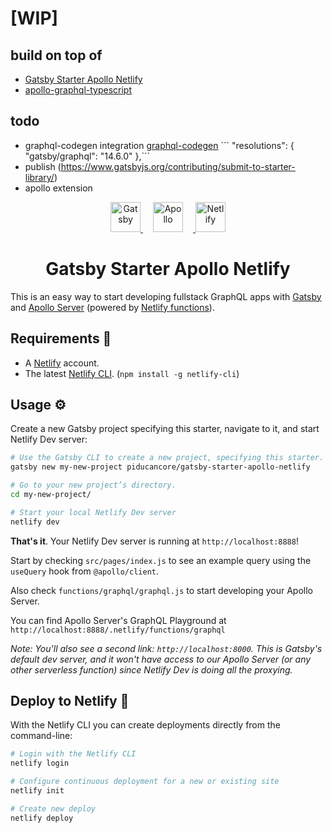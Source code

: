# [WIP]

## build on top of

- [Gatsby Starter Apollo Netlify](https://github.com/piducancore/gatsby-starter-apollo-netlify)
- [apollo-graphql-typescript](https://github.com/pushkar8723/apollo-graphql-typescript)

## todo

- graphql-codegen integration [graphql-codegen](https://graphql-code-generator.com/docs/integrations/gatsby)
  ´´´ "resolutions": {
  "gatsby/graphql": "14.6.0"
  },´´´
- publish (https://www.gatsbyjs.org/contributing/submit-to-starter-library/)
- apollo extension

<p align="center">
  <a href="https://www.gatsbyjs.org">
    <img alt="Gatsby" src="https://www.gatsbyjs.org/monogram.svg" width="48" />
  </a>
  <a href="https://www.apollographql.com/">
    <img alt="Apollo" src="https://rawgit.com/apollographql/apollo-client/master/docs/source/logo/square.png" width="48"  style="margin-left:16px; margin-right:16px" />
  </a>
  <a href="https://www.netlify.com">
    <img alt="Netlify" src="https://www.netlify.com/img/press/logos/logomark.png" width="48" />
  </a>
</p>
<h1 align="center">
  Gatsby Starter Apollo Netlify
</h1>

This is an easy way to start developing fullstack GraphQL apps with [Gatsby](https://github.com/gatsbyjs/gatsby) and [Apollo Server](https://github.com/apollographql/apollo-server) (powered by [Netlify functions](https://www.netlify.com/docs/functions/)).

## Requirements 🏁

- A [Netlify](https://www.netlify.com) account.
- The latest [Netlify CLI](https://www.netlify.com/docs/cli/). (`npm install -g netlify-cli`)

## Usage ⚙️

Create a new Gatsby project specifying this starter, navigate to it, and start Netlify Dev server:

```sh
# Use the Gatsby CLI to create a new project, specifying this starter.
gatsby new my-new-project piducancore/gatsby-starter-apollo-netlify

# Go to your new project’s directory.
cd my-new-project/

# Start your local Netlify Dev server
netlify dev
```

**That's it**. Your Netlify Dev server is running at `http://localhost:8888`!

Start by checking `src/pages/index.js` to see an example query using the `useQuery` hook from `@apollo/client`.

Also check `functions/graphql/graphql.js` to start developing your Apollo Server.

You can find Apollo Server's GraphQL Playground at `http://localhost:8888/.netlify/functions/graphql`

_Note: You'll also see a second link: `http://localhost:8000`. This is Gatsby's default dev server, and it won't have access to our Apollo Server (or any other serverless function) since Netlify Dev is doing all the proxying._

## Deploy to Netlify 🚀

With the Netlify CLI you can create deployments directly from the command-line:

```sh
# Login with the Netlify CLI
netlify login

# Configure continuous deployment for a new or existing site
netlify init

# Create new deploy
netlify deploy
```
